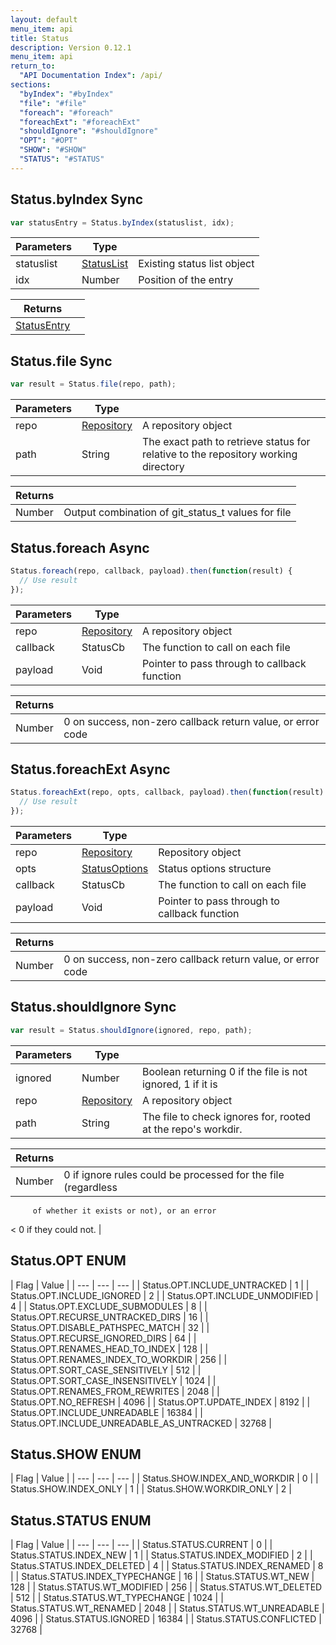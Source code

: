 ```yaml
---
layout: default
menu_item: api
title: Status
description: Version 0.12.1
menu_item: api
return_to:
  "API Documentation Index": /api/
sections:
  "byIndex": "#byIndex"
  "file": "#file"
  "foreach": "#foreach"
  "foreachExt": "#foreachExt"
  "shouldIgnore": "#shouldIgnore"
  "OPT": "#OPT"
  "SHOW": "#SHOW"
  "STATUS": "#STATUS"
---
```


## <a name="byIndex"></a><span>Status.</span>byIndex <span class="tags"><span class="sync">Sync</span></span>

```js
var statusEntry = Status.byIndex(statuslist, idx);
```

| Parameters | Type |   |
| --- | --- | --- |
| statuslist | [StatusList](/api/status_list/) | Existing status list object |
| idx | Number | Position of the entry |

| Returns |  |
| --- | --- |
| [StatusEntry](/api/status_entry/) |  |

## <a name="file"></a><span>Status.</span>file <span class="tags"><span class="sync">Sync</span></span>

```js
var result = Status.file(repo, path);
```

| Parameters | Type |   |
| --- | --- | --- |
| repo | [Repository](/api/repository/) | A repository object |
| path | String | The exact path to retrieve status for relative to the repository working directory |

| Returns |  |
| --- | --- |
| Number | Output combination of git_status_t values for file |

## <a name="foreach"></a><span>Status.</span>foreach <span class="tags"><span class="async">Async</span></span>

```js
Status.foreach(repo, callback, payload).then(function(result) {
  // Use result
});
```

| Parameters | Type |   |
| --- | --- | --- |
| repo | [Repository](/api/repository/) | A repository object |
| callback | StatusCb | The function to call on each file |
| payload | Void | Pointer to pass through to callback function |

| Returns |  |
| --- | --- |
| Number |  0 on success, non-zero callback return value, or error code |

## <a name="foreachExt"></a><span>Status.</span>foreachExt <span class="tags"><span class="async">Async</span></span>

```js
Status.foreachExt(repo, opts, callback, payload).then(function(result) {
  // Use result
});
```

| Parameters | Type |   |
| --- | --- | --- |
| repo | [Repository](/api/repository/) | Repository object |
| opts | [StatusOptions](/api/status_options/) | Status options structure |
| callback | StatusCb | The function to call on each file |
| payload | Void | Pointer to pass through to callback function |

| Returns |  |
| --- | --- |
| Number |  0 on success, non-zero callback return value, or error code |

## <a name="shouldIgnore"></a><span>Status.</span>shouldIgnore <span class="tags"><span class="sync">Sync</span></span>

```js
var result = Status.shouldIgnore(ignored, repo, path);
```

| Parameters | Type |   |
| --- | --- | --- |
| ignored | Number | Boolean returning 0 if the file is not ignored, 1 if it is |
| repo | [Repository](/api/repository/) | A repository object |
| path | String | The file to check ignores for, rooted at the repo's workdir. |

| Returns |  |
| --- | --- |
| Number |  0 if ignore rules could be processed for the file (regardless
         of whether it exists or not), or an error 
<
 0 if they could not. |

## <a name="OPT"></a><span>Status.</span>OPT <span class="tags"><span class="enum">ENUM</span></span>

| Flag | Value |
| --- | --- | --- |
| <span>Status.OPT.</span>INCLUDE_UNTRACKED | 1 |
| <span>Status.OPT.</span>INCLUDE_IGNORED | 2 |
| <span>Status.OPT.</span>INCLUDE_UNMODIFIED | 4 |
| <span>Status.OPT.</span>EXCLUDE_SUBMODULES | 8 |
| <span>Status.OPT.</span>RECURSE_UNTRACKED_DIRS | 16 |
| <span>Status.OPT.</span>DISABLE_PATHSPEC_MATCH | 32 |
| <span>Status.OPT.</span>RECURSE_IGNORED_DIRS | 64 |
| <span>Status.OPT.</span>RENAMES_HEAD_TO_INDEX | 128 |
| <span>Status.OPT.</span>RENAMES_INDEX_TO_WORKDIR | 256 |
| <span>Status.OPT.</span>SORT_CASE_SENSITIVELY | 512 |
| <span>Status.OPT.</span>SORT_CASE_INSENSITIVELY | 1024 |
| <span>Status.OPT.</span>RENAMES_FROM_REWRITES | 2048 |
| <span>Status.OPT.</span>NO_REFRESH | 4096 |
| <span>Status.OPT.</span>UPDATE_INDEX | 8192 |
| <span>Status.OPT.</span>INCLUDE_UNREADABLE | 16384 |
| <span>Status.OPT.</span>INCLUDE_UNREADABLE_AS_UNTRACKED | 32768 |

## <a name="SHOW"></a><span>Status.</span>SHOW <span class="tags"><span class="enum">ENUM</span></span>

| Flag | Value |
| --- | --- | --- |
| <span>Status.SHOW.</span>INDEX_AND_WORKDIR | 0 |
| <span>Status.SHOW.</span>INDEX_ONLY | 1 |
| <span>Status.SHOW.</span>WORKDIR_ONLY | 2 |

## <a name="STATUS"></a><span>Status.</span>STATUS <span class="tags"><span class="enum">ENUM</span></span>

| Flag | Value |
| --- | --- | --- |
| <span>Status.STATUS.</span>CURRENT | 0 |
| <span>Status.STATUS.</span>INDEX_NEW | 1 |
| <span>Status.STATUS.</span>INDEX_MODIFIED | 2 |
| <span>Status.STATUS.</span>INDEX_DELETED | 4 |
| <span>Status.STATUS.</span>INDEX_RENAMED | 8 |
| <span>Status.STATUS.</span>INDEX_TYPECHANGE | 16 |
| <span>Status.STATUS.</span>WT_NEW | 128 |
| <span>Status.STATUS.</span>WT_MODIFIED | 256 |
| <span>Status.STATUS.</span>WT_DELETED | 512 |
| <span>Status.STATUS.</span>WT_TYPECHANGE | 1024 |
| <span>Status.STATUS.</span>WT_RENAMED | 2048 |
| <span>Status.STATUS.</span>WT_UNREADABLE | 4096 |
| <span>Status.STATUS.</span>IGNORED | 16384 |
| <span>Status.STATUS.</span>CONFLICTED | 32768 |

